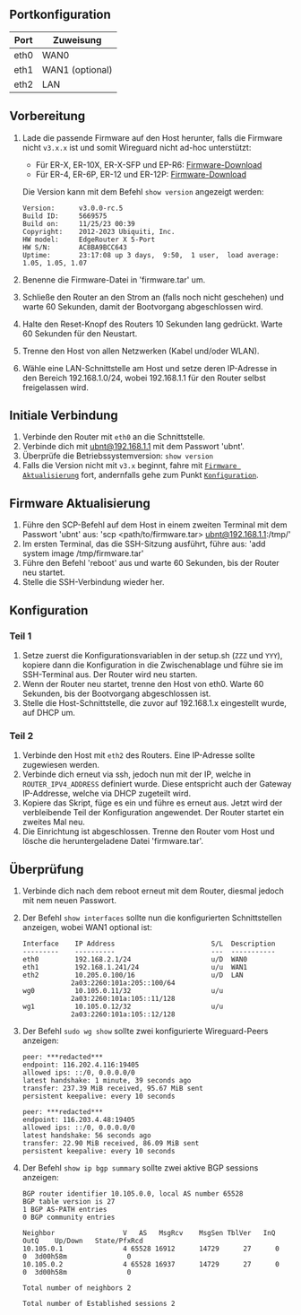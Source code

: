 ## Portkonfiguration

| Port  | Zuweisung  |
|-------|------------|
| eth0  | WAN0       |
| eth1  | WAN1 (optional)       |
| eth2  | LAN        |

## Vorbereitung
1. Lade die passende Firmware auf den Host herunter, falls die Firmware nicht `v3.x.x` ist und somit Wireguard nicht ad-hoc unterstützt:
    - Für ER-X, ER-10X, ER-X-SFP und EP-R6:
    [Firmware-Download](https://dl.ui.com/firmwares/edgemax/3.0.0/ER-e50.v3.0.0.5842787.tar)
    - Für ER-4, ER-6P, ER-12 und ER-12P:
    [Firmware-Download](https://dl.ui.com/firmwares/edgemax/3.0.0/ER-e300.v3.0.0.5842788.tar)

    Die Version kann mit dem Befehl `show version` angezeigt werden:
    ```
    Version:      v3.0.0-rc.5
    Build ID:     5669575
    Build on:     11/25/23 00:39
    Copyright:    2012-2023 Ubiquiti, Inc.
    HW model:     EdgeRouter X 5-Port
    HW S/N:       AC8BA9BCC643
    Uptime:       23:17:08 up 3 days,  9:50,  1 user,  load average: 1.05, 1.05, 1.07
    ```
2. Benenne die Firmware-Datei in 'firmware.tar' um.
3. Schließe den Router an den Strom an (falls noch nicht geschehen) und warte 60 Sekunden, damit der Bootvorgang abgeschlossen wird.
4.  Halte den Reset-Knopf des Routers 10 Sekunden lang gedrückt. Warte 60 Sekunden für den Neustart.
5. Trenne den Host von allen Netzwerken (Kabel und/oder WLAN).
6. Wähle eine LAN-Schnittstelle am Host und setze deren IP-Adresse in den Bereich 192.168.1.0/24, wobei 192.168.1.1 für den Router selbst freigelassen wird.

## Initiale Verbindung
1. Verbinde den Router mit `eth0` an die Schnittstelle.
2. Verbinde dich mit ubnt@192.168.1.1 mit dem Passwort 'ubnt'.
3. Überprüfe die Betriebssystemversion: `show version`
4. Falls die Version nicht mit `v3.x` beginnt, fahre mit [`Firmware Aktualisierung`](#Firmware-Aktualisierung) fort, andernfalls gehe zum Punkt [`Konfiguration`](#Konfiguration).

## Firmware Aktualisierung
1. Führe den SCP-Befehl auf dem Host in einem zweiten Terminal mit dem Passwort 'ubnt' aus: 'scp <path/to/firmware.tar> ubnt@192.168.1.1:/tmp/'
2. Im ersten Terminal, das die SSH-Sitzung ausführt, führe aus: 'add system image /tmp/firmware.tar'
3. Führe den Befehl 'reboot' aus und warte 60 Sekunden, bis der Router neu startet.
4. Stelle die SSH-Verbindung wieder her.

## Konfiguration
### Teil 1
1. Setze zuerst die Konfigurationsvariablen in der setup.sh (`ZZZ` und `YYY`), kopiere dann die Konfiguration in die Zwischenablage und führe sie im SSH-Terminal aus. Der Router wird neu starten.
2. Wenn der Router neu startet, trenne den Host von eth0. Warte 60 Sekunden, bis der Bootvorgang abgeschlossen ist.
3. Stelle die Host-Schnittstelle, die zuvor auf 192.168.1.x eingestellt wurde, auf DHCP um.

### Teil 2
1. Verbinde den Host mit `eth2` des Routers. Eine IP-Adresse sollte zugewiesen werden.
2. Verbinde dich erneut via ssh, jedoch nun mit der IP, welche in `ROUTER_IPV4_ADDRESS` definiert wurde. Diese entspricht auch der Gateway IP-Addresse, welche via DHCP zugeteilt wird.
3. Kopiere das Skript, füge es ein und führe es erneut aus. Jetzt wird der verbleibende Teil der Konfiguration angewendet. Der Router startet ein zweites Mal neu.
4. Die Einrichtung ist abgeschlossen. Trenne den Router vom Host und lösche die heruntergeladene Datei 'firmware.tar'.

## Überprüfung
1. Verbinde dich nach dem reboot erneut mit dem Router, diesmal jedoch mit nem neuen Passwort.
2. Der Befehl `show interfaces` sollte nun die konfigurierten Schnittstellen anzeigen, wobei WAN1 optional ist:
    ```
    Interface    IP Address                        S/L  Description
    ---------    ----------                        ---  -----------
    eth0         192.168.2.1/24                    u/D  WAN0
    eth1         192.168.1.241/24                  u/u  WAN1
    eth2         10.205.0.100/16                   u/D  LAN
                2a03:2260:101a:205::100/64
    wg0          10.105.0.11/32                    u/u
                2a03:2260:101a:105::11/128
    wg1          10.105.0.12/32                    u/u
                2a03:2260:101a:105::12/128
    ```

3. Der Befehl `sudo wg show` sollte zwei konfigurierte Wireguard-Peers anzeigen:
    ```
    peer: ***redacted***
    endpoint: 116.202.4.116:19405
    allowed ips: ::/0, 0.0.0.0/0
    latest handshake: 1 minute, 39 seconds ago
    transfer: 237.39 MiB received, 95.67 MiB sent
    persistent keepalive: every 10 seconds

    peer: ***redacted***
    endpoint: 116.203.4.48:19405
    allowed ips: ::/0, 0.0.0.0/0
    latest handshake: 56 seconds ago
    transfer: 22.90 MiB received, 86.09 MiB sent
    persistent keepalive: every 10 seconds
    ```

4. Der Befehl `show ip bgp summary` sollte zwei aktive BGP sessions anzeigen:
    ```
    BGP router identifier 10.105.0.0, local AS number 65528
    BGP table version is 27
    1 BGP AS-PATH entries
    0 BGP community entries

    Neighbor                 V   AS   MsgRcv    MsgSen TblVer   InQ   OutQ    Up/Down   State/PfxRcd
    10.105.0.1               4 65528 16912      14729      27      0      0  3d00h58m               0
    10.105.0.2               4 65528 16937      14729      27      0      0  3d00h58m               0

    Total number of neighbors 2

    Total number of Established sessions 2
    ```
